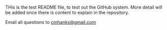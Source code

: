 THis is the test README file, to test out the GitHub system.  More detail will be added once there is content to explain in the repository.

Email all questions to cmhanks@gmail.com

